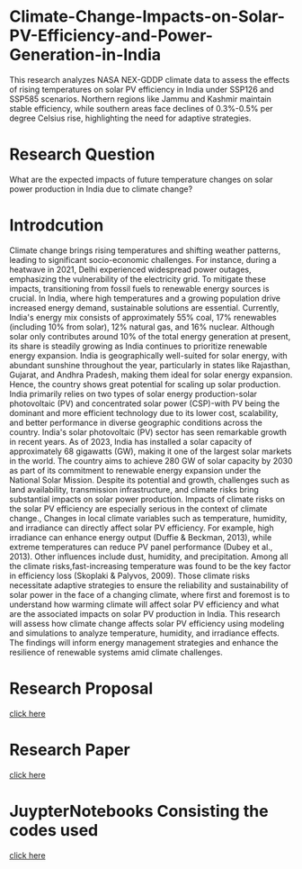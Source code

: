 # Climate-Change-Impacts-on-Solar-PV-Efficiency-and-Power-Generation-in-India
This research analyzes NASA NEX-GDDP climate data to assess the effects of rising temperatures on solar PV efficiency in India under SSP126 and SSP585 scenarios. Northern regions like Jammu and Kashmir maintain stable efficiency, while southern areas face declines of 0.3%-0.5% per degree Celsius rise, highlighting the need for adaptive strategies.
# Research Question
What are the expected impacts of future temperature changes on solar power production
in India due to climate change?

# Introdcution
Climate change brings rising temperatures and shifting weather patterns, leading to significant socio-economic challenges. For instance, during a heatwave in 2021, Delhi experienced widespread power outages, emphasizing the vulnerability of the electricity grid. To mitigate these impacts, transitioning from fossil fuels to renewable energy sources is crucial. In India, where high temperatures and a growing population drive increased energy demand, sustainable solutions are essential. 
Currently, India's energy mix consists of approximately 55% coal, 17% renewables (including 10% from solar), 12% natural gas, and 16% nuclear. Although solar only contributes around 10% of the total energy generation at present, its share is steadily growing as India continues to prioritize renewable energy expansion. India is geographically well-suited for solar energy, with abundant sunshine throughout the year, particularly in states like Rajasthan, Gujarat, and Andhra Pradesh, making them ideal for solar energy expansion. Hence, the country shows great potential for scaling up solar production. 
India primarily relies on two types of solar energy production-solar photovoltaic (PV) and concentrated solar power (CSP)-with PV being the dominant and more efficient technology due to its lower cost, scalability, and better performance in diverse geographic conditions across the country. India's solar photovoltaic (PV) sector has seen remarkable growth in recent years. As of 2023, India has installed a solar capacity of approximately 68 gigawatts (GW), making it one of the largest solar markets in the world. The country aims to achieve 280 GW of solar capacity by 2030 as part of its commitment to renewable energy expansion under the National Solar Mission. 
Despite its potential and growth, challenges such as land availability, transmission infrastructure, and climate risks bring substantial impacts on solar power production. Impacts of climate risks on the solar PV efficiency are especially serious in the context of climate change., Changes in local climate variables such as temperature, humidity, and irradiance can directly affect solar PV efficiency. For example, high irradiance can enhance energy output (Duffie & Beckman, 2013), while extreme temperatures can reduce PV panel performance (Dubey et al., 2013). Other influences include dust, humidity, and precipitation. Among all the 
climate risks,fast-increasing temperature was found to be the key factor in efficiency loss (Skoplaki & Palyvos, 2009). 
Those climate risks necessitate adaptive strategies to ensure the reliability and sustainability of solar power in the face of a changing climate, where first and foremost is to understand how warming climate will affect solar PV efficiency and what are the associated impacts on solar PV production in India. This research will assess how climate change affects solar PV efficiency using modeling and simulations to analyze temperature, humidity, and irradiance effects. The findings will inform energy management strategies and enhance the resilience of renewable systems amid climate challenges.

# Research Proposal
[click here](https://drive.google.com/file/d/1BsHcgKF_TjiELdYGF4lFCfCQ-cjd96f3/view?usp=drive_link)
# Research Paper
[click here](https://drive.google.com/file/d/13BUcyy2PmSA9wz9dyWiMZFtK1nMAhusX/view?usp=drive_link)
# JuypterNotebooks Consisting the codes used
[click here](https://drive.google.com/file/d/1r7lzgJN0zQHzcY8_bB_06DjMnT2jkVvw/view?usp=drive_link)

